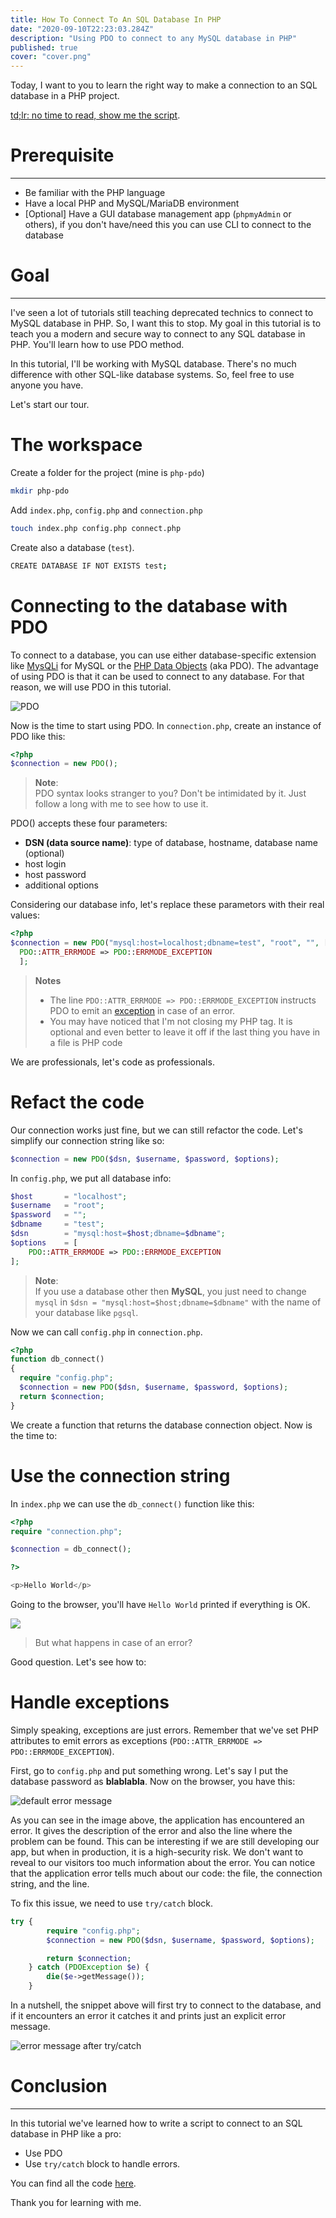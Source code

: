 ```yaml
---
title: How To Connect To An SQL Database In PHP
date: "2020-09-10T22:23:03.284Z"
description: "Using PDO to connect to any MySQL database in PHP"
published: true
cover: "cover.png"
---
```


Today, I want to you to learn the right way to make a connection to an SQL database in a PHP project.

[td;lr: no time to read, show me the script](https://github.com/Bam92/php-pdo).

# Prerequisite

---

- Be familiar with the PHP language
- Have a local PHP and MySQL/MariaDB environment
- [Optional] Have a GUI database management app (`phpmyAdmin` or others), if you don't have/need this you can use CLI to connect to the database

# Goal

---

I've seen a lot of tutorials still teaching deprecated technics to connect to MySQL database in PHP. So, I want this to stop. My goal in this tutorial is to teach you a modern and secure way to connect to any SQL database in PHP. You'll learn how to use PDO method.

In this tutorial, I'll be working with MySQL database. There's no much difference with other SQL-like database systems. So, feel free to use anyone you have.

Let's start our tour.

# The workspace

Create a folder for the project (mine is `php-pdo`)

```sh
mkdir php-pdo
```

Add `index.php`, `config.php` and `connection.php`

```sh
touch index.php config.php connect.php
```

Create also a database (`test`).

```sh
CREATE DATABASE IF NOT EXISTS test;
```

# Connecting to the database with PDO

To connect to a database, you can use either database-specific extension like [MysQLi](https://www.php.net/manual/en/mysqli.overview.php) for MySQL or the [PHP Data Objects](https://www.php.net/manual/en/book.pdo.php) (aka PDO). The advantage of using PDO is that it can be used to connect to any database. For that reason, we will use PDO in this tutorial.

![PDO](pdo.png)

Now is the time to start using PDO. In `connection.php`, create an instance of PDO like this:

```php
<?php
$connection = new PDO();
```

> **Note**: <br>
> PDO syntax looks stranger to you? Don't be intimidated by it. Just follow a long with me to see how to use it.

PDO() accepts these four parameters:

- **DSN (data source name)**: type of database, hostname, database name (optional)
- host login
- host password
- additional options

Considering our database info, let's replace these parametors with their real values:

```php
<?php
$connection = new PDO("mysql:host=localhost;dbname=test", "root", "", [
  PDO::ATTR_ERRMODE => PDO::ERRMODE_EXCEPTION
  ];
```

> **Notes**<br>
>
> - The line `PDO::ATTR_ERRMODE => PDO::ERRMODE_EXCEPTION` instructs PDO to emit an [exception](https://www.php.net/manual/en/class.pdoexception.php) in case of an error.
> - You may have noticed that I'm not closing my PHP tag. It is optional and even better to leave it off if the last thing you have in a file is PHP code

We are professionals, let's code as professionals.

# Refact the code

Our connection works just fine, but we can still refactor the code. Let's simplify our connection string like so:

```php
$connection = new PDO($dsn, $username, $password, $options);
```

In `config.php`, we put all database info:

```php
$host       = "localhost";
$username   = "root";
$password   = "";
$dbname     = "test";
$dsn        = "mysql:host=$host;dbname=$dbname";
$options    = [
    PDO::ATTR_ERRMODE => PDO::ERRMODE_EXCEPTION
];
```

> **Note**:<br>
> If you use a database other then **MySQL**, you just need to change `mysql` in `$dsn = "mysql:host=$host;dbname=$dbname"` with the name of your database like `pgsql`.

Now we can call `config.php` in `connection.php`.

```php
<?php
function db_connect()
{
  require "config.php";
  $connection = new PDO($dsn, $username, $password, $options);
  return $connection;
}
```

We create a function that returns the database connection object. Now is the time to:

# Use the connection string

In `index.php` we can use the `db_connect()` function like this:

```php
<?php
require "connection.php";

$connection = db_connect();

?>

<p>Hello World</p>
```

Going to the browser, you'll have `Hello World` printed if everything is OK.

![](hello-world.png)

> But what happens in case of an error?

Good question. Let's see how to:

# Handle exceptions

Simply speaking, exceptions are just errors. Remember that we've set PHP attributes to emit errors as exceptions (`PDO::ATTR_ERRMODE => PDO::ERRMODE_EXCEPTION`).

First, go to `config.php` and put something wrong. Let's say I put the database password as **blablabla**. Now on the browser, you have this:

![default error message](error-not-catched.png)

As you can see in the image above, the application has encountered an error. It gives the description of the error and also the line where the problem can be found. This can be interesting if we are still developing our app, but when in production, it is a high-security risk. We don't want to reveal to our visitors too much information about the error. You can notice that the application error tells much about our code: the file, the connection string, and the line.

To fix this issue, we need to use `try/catch` block.

```php
try {
        require "config.php";
        $connection = new PDO($dsn, $username, $password, $options);

        return $connection;
    } catch (PDOException $e) {
        die($e->getMessage());
    }
```

In a nutshell, the snippet above will first try to connect to the database, and if it encounters an error it catches it and prints just an explicit error message.

![error message after try/catch](try-catch.png)

# Conclusion

---

In this tutorial we've learned how to write a script to connect to an SQL database in PHP like a pro:

- Use PDO
- Use `try/catch` block to handle errors.

You can find all the code [here](https://github.com/Bam92/php-pdo).

Thank you for learning with me.
